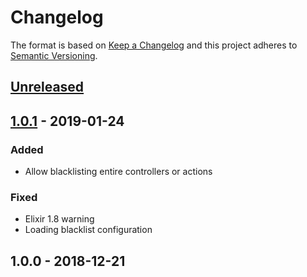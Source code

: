 # Changelog

The format is based on [Keep a Changelog](http://keepachangelog.com/en/1.0.0/)
and this project adheres to [Semantic
Versioning](http://semver.org/spec/v2.0.0.html).

## [Unreleased]

## [1.0.1] - 2019-01-24
### Added
- Allow blacklisting entire controllers or actions

### Fixed
- Elixir 1.8 warning
- Loading blacklist configuration

## 1.0.0 - 2018-12-21

[Unreleased]: https://github.com/timberio/timber-elixir-phoenix/compare/v1.0.1...HEAD
[1.0.1]: https://github.com/timberio/timber-elixir-phoenix/compare/v1.0.0...v1.0.1
